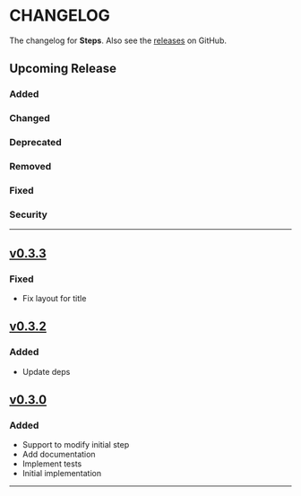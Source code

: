 # CHANGELOG

The changelog for **Steps**. Also see the [releases](https://github.com/asam139/Steps/releases) on GitHub.

## Upcoming Release

### Added

### Changed

### Deprecated

### Removed

### Fixed

### Security

---
## [v0.3.3](https://github.com/asam139/Steps/releases/tag/0.3.3)
### Fixed
- Fix layout for title

## [v0.3.2](https://github.com/asam139/Steps/releases/tag/0.3.2)
### Added
- Update deps

## [v0.3.0](https://github.com/asam139/Steps/releases/tag/0.3.0)
### Added
- Support to modify initial step
- Add documentation
- Implement tests
- Initial implementation

---

